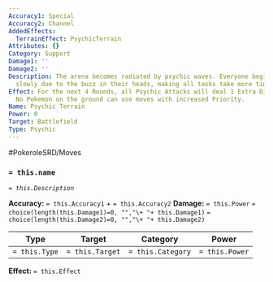 ```yaml
---
Accuracy1: Special
Accuracy2: Channel
AddedEffects:
  TerrainEffect: PsychicTerrain
Attributes: {}
Category: Support
Damage1: ''
Damage2: ''
Description: The arena becomes radiated by psychic waves. Everyone begins to think
  slowly due to the buzz in their heads, making all tasks take more time.
Effect: For the next 4 Rounds, all Psychic Attacks will deal 1 Extra Dice of Damage.
  No Pokemon on the ground can use moves with increased Priority.
Name: Psychic Terrain
Power: 0
Target: Battlefield
Type: Psychic
---
```


#PokeroleSRD/Moves

### `= this.name`
*`= this.Description`*

**Accuracy:** `= this.Accuracy1` + `= this.Accuracy2`
**Damage:** `= this.Power` `= choice(length(this.Damage1)=0, "","\+ "+ this.Damage1)` `= choice(length(this.Damage2)=0, "","\+ "+ this.Damage2)`

| Type          | Target          | Category          | Power          |
| ------------- | --------------- | ----------------  | -------------- |
| `= this.Type` | `= this.Target` | `= this.Category` | `= this.Power` | 

**Effect:** `= this.Effect`
